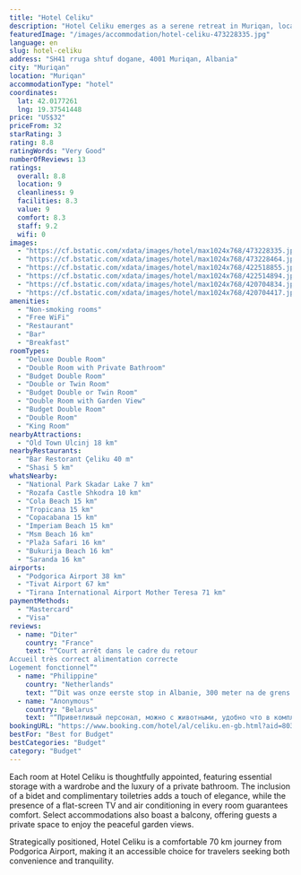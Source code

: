 ```yaml
---
title: "Hotel Celiku"
description: "Hotel Celiku emerges as a serene retreat in Muriqan, located a mere 33 km from the bustling Port of Bar."
featuredImage: "/images/accommodation/hotel-celiku-473228335.jpg"
language: en
slug: hotel-celiku
address: "SH41 rruga shtuf dogane, 4001 Muriqan, Albania"
city: "Muriqan"
location: "Muriqan"
accommodationType: "hotel"
coordinates:
  lat: 42.0177261
  lng: 19.37541448
price: "US$32"
priceFrom: 32
starRating: 3
rating: 8.8
ratingWords: "Very Good"
numberOfReviews: 13
ratings:
  overall: 8.8
  location: 9
  cleanliness: 9
  facilities: 8.3
  value: 9
  comfort: 8.3
  staff: 9.2
  wifi: 0
images:
  - "https://cf.bstatic.com/xdata/images/hotel/max1024x768/473228335.jpg?k=342d2a7a603e045aac616cdaa9ee8bdbf2f9d6deffee6f38d64324b9caf6b674&o=&hp=1"
  - "https://cf.bstatic.com/xdata/images/hotel/max1024x768/473228464.jpg?k=3974caacafa7f41ebd156545fce682dca49df62a6779164855e9130da4131304&o=&hp=1"
  - "https://cf.bstatic.com/xdata/images/hotel/max1024x768/422518855.jpg?k=36fcdfb2aeccb3a01cac00492395d8b7bd93bc7edf7fedd68b4f4476aa0ca3ce&o=&hp=1"
  - "https://cf.bstatic.com/xdata/images/hotel/max1024x768/422514894.jpg?k=3b792a30da311bb117af9f44d47444b2ef435175704d64aebdbe9a9218cb3b23&o=&hp=1"
  - "https://cf.bstatic.com/xdata/images/hotel/max1024x768/420704834.jpg?k=9d8c49a9ead6c13acdd29a60cdee18ddea92b7a879e79b932fe041e0029c211f&o=&hp=1"
  - "https://cf.bstatic.com/xdata/images/hotel/max1024x768/420704417.jpg?k=f3b07e544dd92dd5a22efdff11be8ea961f9a4991bc113832b23c27f6628cf15&o=&hp=1"
amenities:
  - "Non-smoking rooms"
  - "Free WiFi"
  - "Restaurant"
  - "Bar"
  - "Breakfast"
roomTypes:
  - "Deluxe Double Room"
  - "Double Room with Private Bathroom"
  - "Budget Double Room"
  - "Double or Twin Room"
  - "Budget Double or Twin Room"
  - "Double Room with Garden View"
  - "Budget Double Room"
  - "Double Room"
  - "King Room"
nearbyAttractions:
  - "Old Town Ulcinj 18 km"
nearbyRestaurants:
  - "Bar Restorant Çeliku 40 m"
  - "Shasi 5 km"
whatsNearby:
  - "National Park Skadar Lake 7 km"
  - "Rozafa Castle Shkodra 10 km"
  - "Cola Beach 15 km"
  - "Tropicana 15 km"
  - "Copacabana 15 km"
  - "Imperiam Beach 15 km"
  - "Msm Beach 16 km"
  - "Plaža Safari 16 km"
  - "Bukurija Beach 16 km"
  - "Saranda 16 km"
airports:
  - "Podgorica Airport 38 km"
  - "Tivat Airport 67 km"
  - "Tirana International Airport Mother Teresa 71 km"
paymentMethods:
  - "Mastercard"
  - "Visa"
reviews:
  - name: "Diter"
    country: "France"
    text: "“Court arrêt dans le cadre du retour
Accueil très correct alimentation correcte
Logement fonctionnel”"
  - name: "Philippine"
    country: "Netherlands"
    text: "“Dit was onze eerste stop in Albanie, 300 meter na de grens. En we zijn zeer positief en vriendelijk ontvangen door een super aardige medewerker. We kregen een hele mooie en schone kamer. Goed werkende airco en een heerlijk (groot!!) bed. We hebben...”"
  - name: "Anonymous"
    country: "Belarus"
    text: "“Приветливый персонал, можно с животными, удобно что в комплексе есть ресторан.”"
bookingURL: "https://www.booking.com/hotel/al/celiku.en-gb.html?aid=8035640"
bestFor: "Best for Budget"
bestCategories: "Budget"
category: "Budget"
---
```


Each room at Hotel Celiku is thoughtfully appointed, featuring essential storage with a wardrobe and the luxury of a private bathroom. The inclusion of a bidet and complimentary toiletries adds a touch of elegance, while the presence of a flat-screen TV and air conditioning in every room guarantees comfort. Select accommodations also boast a balcony, offering guests a private space to enjoy the peaceful garden views.

Strategically positioned, Hotel Celiku is a comfortable 70 km journey from Podgorica Airport, making it an accessible choice for travelers seeking both convenience and tranquility.